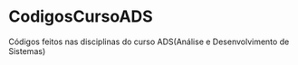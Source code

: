 # CodigosCursoADS
Códigos feitos nas disciplinas do curso ADS(Análise e Desenvolvimento de Sistemas)
